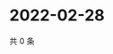 # 2022-02-28

共 0 条

<!-- BEGIN WEIBO -->
<!-- 最后更新时间 Mon Feb 28 2022 00:20:09 GMT+0800 (China Standard Time) -->

<!-- END WEIBO -->
